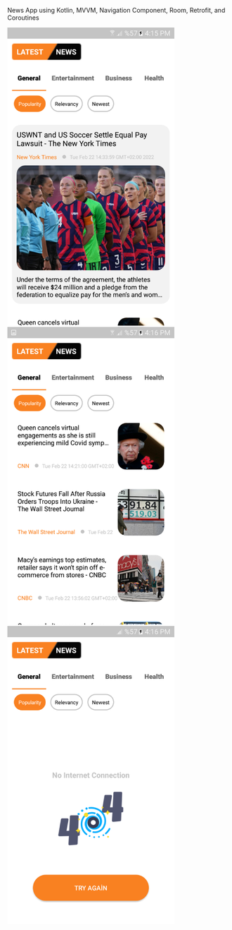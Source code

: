 News App using Kotlin, MVVM, Navigation Component, Room, Retrofit, and Coroutines

<img src="./img/img_1.png" width="380"/> <img src="./img/img_2.png" width="380" /> <img src="./img/img_3.png" width="380" />
          





